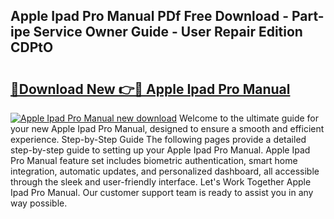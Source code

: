 ## Apple Ipad Pro Manual PDf Free Download - Part-ipe Service Owner Guide - User Repair Edition CDPtO

# <h2><a href="http://bc33949.oget.top/?id=Apple+Ipad+Pro+Manual">🔗Download New 👉🔴 Apple Ipad Pro Manual</a></h2>

[![Apple Ipad Pro Manual new download](https://i.imgur.com/5g1atiW.png)](http://bc33949.oget.top/?id=Apple+Ipad+Pro+Manual)
Welcome to the ultimate guide for your new Apple Ipad Pro Manual, designed to ensure a smooth and efficient experience. Step-by-Step Guide The following pages provide a detailed step-by-step guide to setting up your Apple Ipad Pro Manual. Apple Ipad Pro Manual feature set includes biometric authentication, smart home integration, automatic updates, and personalized dashboard, all accessible through the sleek and user-friendly interface. Let's Work Together Apple Ipad Pro Manual. Our customer support team is ready to assist you in any way possible.
